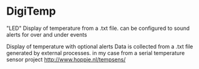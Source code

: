 # DigiTemp
 "LED" Display of temperature from a .txt file. can be configured to sound alerts for over and under events
 
 Display of temperature with optional alerts 
 Data is collected from a .txt file generated by external processes.
 in my case from a serial temperature sensor project http://www.hoppie.nl/tempsens/

